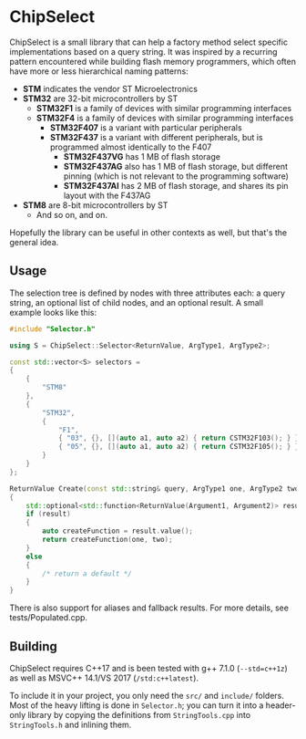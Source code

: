 # ChipSelect

ChipSelect is a small library that can help a factory method select specific implementations based on a query string. It was inspired by a recurring pattern encountered while building flash memory programmers, which often have more or less hierarchical naming patterns:

*  **STM** indicates the vendor ST Microelectronics
  * **STM32** are 32-bit microcontrollers by ST
    * **STM32F1** is a family of devices with similar programming interfaces
	* **STM32F4** is a family of devices with similar programming interfaces
	  * **STM32F407** is a variant with particular peripherals
	  * **STM32F437** is a variant with different peripherals, but is programmed almost identically to the F407
	    * **STM32F437VG** has 1 MB of flash storage
		* **STM32F437AG** also has 1 MB of flash storage, but different pinning (which is not relevant to the programming software)
		* **STM32F437AI** has 2 MB of flash storage, and shares its pin layout with the F437AG
  * **STM8** are 8-bit microcontrollers by ST
    * And so on, and on.

Hopefully the library can be useful in other contexts as well, but that's the general idea.

## Usage
The selection tree is defined by nodes with three attributes each: a query string, an optional list of child nodes, and an optional result. A small example looks like this:

```C++
#include "Selector.h"

using S = ChipSelect::Selector<ReturnValue, ArgType1, ArgType2>;

const std::vector<S> selectors = 
{
	{
		"STM8"
	},
	{
		"STM32",
		{
			"F1",
			{ "03", {}, [](auto a1, auto a2) { return CSTM32F103(); } },
			{ "05", {}, [](auto a1, auto a2) { return CSTM32F105(); } }
		}
	}
};

ReturnValue Create(const std::string& query, ArgType1 one, ArgType2 two)
{
	std::optional<std::function<ReturnValue(Argument1, Argument2)> result = S::Parse("STM32F103");
	if (result)
	{
		auto createFunction = result.value();
		return createFunction(one, two);
	}
	else
	{
		/* return a default */
	}
}
```

There is also support for aliases and fallback results. For more details, see tests/Populated.cpp.

## Building

ChipSelect requires C++17 and is been tested with g++ 7.1.0 (`--std=c++1z`) as well as MSVC++ 14.1/VS 2017 (`/std:c++latest`).

To include it in your project, you only need the `src/` and `include/` folders. Most of the heavy lifting is done in `Selector.h`; you can  turn it into a header-only library by copying the definitions from `StringTools.cpp` into `StringTools.h` and inlining them.
